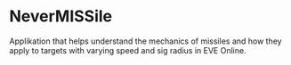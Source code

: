 # NeverMISSile
Applikation that helps understand the mechanics of missiles and how they apply to targets with varying speed and sig radius in EVE Online.
